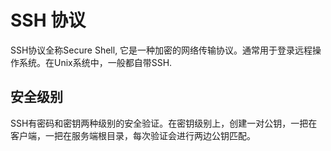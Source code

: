 # SSH 协议

SSH协议全称Secure Shell, 它是一种加密的网络传输协议。通常用于登录远程操作系统。在Unix系统中，一般都自带SSH.

## 安全级别

SSH有密码和密钥两种级别的安全验证。在密钥级别上，创建一对公钥，一把在客户端，一把在服务端根目录，每次验证会进行两边公钥匹配。

